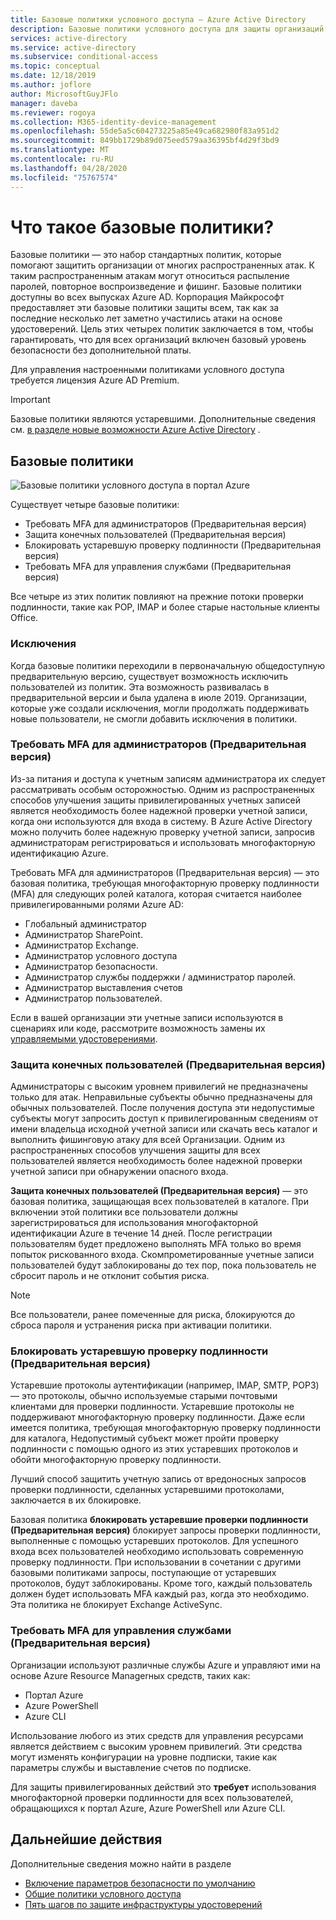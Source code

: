 ```yaml
---
title: Базовые политики условного доступа — Azure Active Directory
description: Базовые политики условного доступа для защиты организаций от распространенных атак
services: active-directory
ms.service: active-directory
ms.subservice: conditional-access
ms.topic: conceptual
ms.date: 12/18/2019
ms.author: joflore
author: MicrosoftGuyJFlo
manager: daveba
ms.reviewer: rogoya
ms.collection: M365-identity-device-management
ms.openlocfilehash: 55de5a5c604273225a85e49ca682980f83a951d2
ms.sourcegitcommit: 849bb1729b89d075eed579aa36395bf4d29f3bd9
ms.translationtype: MT
ms.contentlocale: ru-RU
ms.lasthandoff: 04/28/2020
ms.locfileid: "75767574"
---
```

# <a name="what-are-baseline-policies"></a>Что такое базовые политики?

Базовые политики — это набор стандартных политик, которые помогают защитить организации от многих распространенных атак. К таким распространенным атакам могут относиться распыление паролей, повторное воспроизведение и фишинг. Базовые политики доступны во всех выпусках Azure AD. Корпорация Майкрософт предоставляет эти базовые политики защиты всем, так как за последние несколько лет заметно участились атаки на основе удостоверений. Цель этих четырех политик заключается в том, чтобы гарантировать, что для всех организаций включен базовый уровень безопасности без дополнительной платы.

Для управления настроенными политиками условного доступа требуется лицензия Azure AD Premium.

> [!IMPORTANT]
> Базовые политики являются устаревшими. Дополнительные сведения см. [в разделе новые возможности Azure Active Directory](../fundamentals/whats-new.md#replacement-of-baseline-policies-with-security-defaults) .

## <a name="baseline-policies"></a>Базовые политики

![Базовые политики условного доступа в портал Azure](./media/concept-baseline-protection/conditional-access-baseline-policies.png)

Существует четыре базовые политики:

* Требовать MFA для администраторов (Предварительная версия)
* Защита конечных пользователей (Предварительная версия)
* Блокировать устаревшую проверку подлинности (Предварительная версия)
* Требовать MFA для управления службами (Предварительная версия)

Все четыре из этих политик повлияют на прежние потоки проверки подлинности, такие как POP, IMAP и более старые настольные клиенты Office.

### <a name="exclusions"></a>Исключения

Когда базовые политики переходили в первоначальную общедоступную предварительную версию, существует возможность исключить пользователей из политик. Эта возможность развивалась в предварительной версии и была удалена в июле 2019. Организации, которые уже создали исключения, могли продолжать поддерживать новые пользователи, не смогли добавить исключения в политики.

### <a name="require-mfa-for-admins-preview"></a>Требовать MFA для администраторов (Предварительная версия)

Из-за питания и доступа к учетным записям администратора их следует рассматривать особым осторожностью. Одним из распространенных способов улучшения защиты привилегированных учетных записей является необходимость более надежной проверки учетной записи, когда они используются для входа в систему. В Azure Active Directory можно получить более надежную проверку учетной записи, запросив администраторам регистрироваться и использовать многофакторную идентификацию Azure.

Требовать MFA для администраторов (Предварительная версия) — это базовая политика, требующая многофакторную проверку подлинности (MFA) для следующих ролей каталога, которая считается наиболее привилегированными ролями Azure AD:

* Глобальный администратор
* Администратор SharePoint.
* Администратор Exchange.
* Администратор условного доступа
* Администратор безопасности.
* Администратор службы поддержки / администратор паролей.
* Администратор выставления счетов
* Администратор пользователей.

Если в вашей организации эти учетные записи используются в сценариях или коде, рассмотрите возможность замены их [управляемыми удостоверениями](../managed-identities-azure-resources/overview.md).

### <a name="end-user-protection-preview"></a>Защита конечных пользователей (Предварительная версия)

Администраторы с высоким уровнем привилегий не предназначены только для атак. Неправильные субъекты обычно предназначены для обычных пользователей. После получения доступа эти недопустимые субъекты могут запросить доступ к привилегированным сведениям от имени владельца исходной учетной записи или скачать весь каталог и выполнить фишинговую атаку для всей Организации. Одним из распространенных способов улучшения защиты для всех пользователей является необходимость более надежной проверки учетной записи при обнаружении опасного входа.

**Защита конечных пользователей (Предварительная версия)** — это базовая политика, защищающая всех пользователей в каталоге. При включении этой политики все пользователи должны зарегистрироваться для использования многофакторной идентификации Azure в течение 14 дней. После регистрации пользователям будет предложено выполнять MFA только во время попыток рискованного входа. Скомпрометированные учетные записи пользователей будут заблокированы до тех пор, пока пользователь не сбросит пароль и не отклонит события риска. 

> [!NOTE]
> Все пользователи, ранее помеченные для риска, блокируются до сброса пароля и устранения риска при активации политики.

### <a name="block-legacy-authentication-preview"></a>Блокировать устаревшую проверку подлинности (Предварительная версия)

Устаревшие протоколы аутентификации (например, IMAP, SMTP, POP3) — это протоколы, обычно используемые старыми почтовыми клиентами для проверки подлинности. Устаревшие протоколы не поддерживают многофакторную проверку подлинности. Даже если имеется политика, требующая многофакторную проверку подлинности для каталога, Недопустимый субъект может пройти проверку подлинности с помощью одного из этих устаревших протоколов и обойти многофакторную проверку подлинности.

Лучший способ защитить учетную запись от вредоносных запросов проверки подлинности, сделанных устаревшими протоколами, заключается в их блокировке.

Базовая политика **блокировать устаревшие проверки подлинности (Предварительная версия)** блокирует запросы проверки подлинности, выполненные с помощью устаревших протоколов. Для успешного входа всех пользователей необходимо использовать современную проверку подлинности. При использовании в сочетании с другими базовыми политиками запросы, поступающие от устаревших протоколов, будут заблокированы. Кроме того, каждый пользователь должен будет использовать MFA каждый раз, когда это необходимо. Эта политика не блокирует Exchange ActiveSync.

### <a name="require-mfa-for-service-management-preview"></a>Требовать MFA для управления службами (Предварительная версия)

Организации используют различные службы Azure и управляют ими на основе Azure Resource Managerных средств, таких как:

* Портал Azure
* Azure PowerShell
* Azure CLI

Использование любого из этих средств для управления ресурсами является действием с высоким уровнем привилегий. Эти средства могут изменять конфигурации на уровне подписки, такие как параметры службы и выставление счетов по подписке.

Для защиты привилегированных действий это **требует** использования многофакторной проверки подлинности для всех пользователей, обращающихся к портал Azure, Azure PowerShell или Azure CLI.

## <a name="next-steps"></a>Дальнейшие действия

Дополнительные сведения можно найти в разделе

* [Включение параметров безопасности по умолчанию](../fundamentals/concept-fundamentals-security-defaults.md)
* [Общие политики условного доступа](concept-conditional-access-policy-common.md)
* [Пять шагов по защите инфраструктуры удостоверений](../../security/fundamentals/steps-secure-identity.md)

